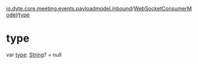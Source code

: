 [io.dyte.core.meeting.events.payloadmodel.inbound](../index.md)/[WebSocketConsumerModel](index.md)/[type](type.md)

# type


var [type](type.md): [String](https://kotlinlang.org/api/latest/jvm/stdlib/kotlin/-string/index.html)? = null
